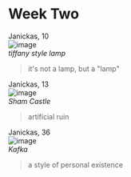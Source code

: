 # Week Two
Janickas, 10          
![image](https://github.com/UICIDEAS/idea-322-responses-janickite/assets/155846772/365d4348-179e-4b8e-a061-898b2dd60bad)    
*tiffany style lamp*  
> it's not a lamp, but a "lamp"

 Janickas, 13                
![image](https://github.com/UICIDEAS/idea-322-responses-janickite/assets/155846772/7f106b32-1d06-438d-b156-fc5b323fda8a)     
*Sham Castle*    
> artificial ruin
    
Janickas, 36          
![image](https://github.com/UICIDEAS/idea-322-responses-janickite/assets/155846772/e5fd1a6e-640d-4845-b631-75f67b820398)    
*Kafka*    
> a style of personal existence  
